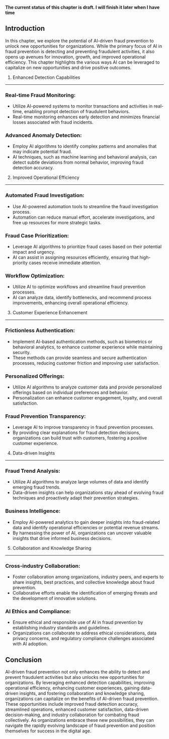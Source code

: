 **The current status of this chapter is draft. I will finish it later when I have time**

Introduction
------------

In this chapter, we explore the potential of AI-driven fraud prevention to unlock new opportunities for organizations. While the primary focus of AI in fraud prevention is detecting and preventing fraudulent activities, it also opens up avenues for innovation, growth, and improved operational efficiency. This chapter highlights the various ways AI can be leveraged to capitalize on new opportunities and drive positive outcomes.

1. Enhanced Detection Capabilities
----------------------------------

### Real-time Fraud Monitoring:

* Utilize AI-powered systems to monitor transactions and activities in real-time, enabling prompt detection of fraudulent behaviors.
* Real-time monitoring enhances early detection and minimizes financial losses associated with fraud incidents.

### Advanced Anomaly Detection:

* Employ AI algorithms to identify complex patterns and anomalies that may indicate potential fraud.
* AI techniques, such as machine learning and behavioral analysis, can detect subtle deviations from normal behavior, improving fraud detection accuracy.

2. Improved Operational Efficiency
----------------------------------

### Automated Fraud Investigation:

* Use AI-powered automation tools to streamline the fraud investigation process.
* Automation can reduce manual effort, accelerate investigations, and free up resources for more strategic tasks.

### Fraud Case Prioritization:

* Leverage AI algorithms to prioritize fraud cases based on their potential impact and urgency.
* AI can assist in assigning resources efficiently, ensuring that high-priority cases receive immediate attention.

### Workflow Optimization:

* Utilize AI to optimize workflows and streamline fraud prevention processes.
* AI can analyze data, identify bottlenecks, and recommend process improvements, enhancing overall operational efficiency.

3. Customer Experience Enhancement
----------------------------------

### Frictionless Authentication:

* Implement AI-based authentication methods, such as biometrics or behavioral analytics, to enhance customer experience while maintaining security.
* These methods can provide seamless and secure authentication processes, reducing customer friction and improving user satisfaction.

### Personalized Offerings:

* Utilize AI algorithms to analyze customer data and provide personalized offerings based on individual preferences and behavior.
* Personalization can enhance customer engagement, loyalty, and overall satisfaction.

### Fraud Prevention Transparency:

* Leverage AI to improve transparency in fraud prevention processes.
* By providing clear explanations for fraud detection decisions, organizations can build trust with customers, fostering a positive customer experience.

4. Data-driven Insights
-----------------------

### Fraud Trend Analysis:

* Utilize AI algorithms to analyze large volumes of data and identify emerging fraud trends.
* Data-driven insights can help organizations stay ahead of evolving fraud techniques and proactively adapt their prevention strategies.

### Business Intelligence:

* Employ AI-powered analytics to gain deeper insights into fraud-related data and identify operational efficiencies or potential revenue streams.
* By harnessing the power of AI, organizations can uncover valuable insights that drive informed business decisions.

5. Collaboration and Knowledge Sharing
--------------------------------------

### Cross-industry Collaboration:

* Foster collaboration among organizations, industry peers, and experts to share insights, best practices, and collective knowledge about fraud prevention.
* Collaborative efforts enable the identification of emerging threats and the development of innovative solutions.

### AI Ethics and Compliance:

* Ensure ethical and responsible use of AI in fraud prevention by establishing industry standards and guidelines.
* Organizations can collaborate to address ethical considerations, data privacy concerns, and regulatory compliance challenges associated with AI adoption.

Conclusion
----------

AI-driven fraud prevention not only enhances the ability to detect and prevent fraudulent activities but also unlocks new opportunities for organizations. By leveraging enhanced detection capabilities, improving operational efficiency, enhancing customer experiences, gaining data-driven insights, and fostering collaboration and knowledge sharing, organizations can capitalize on the benefits of AI-driven fraud prevention. These opportunities include improved fraud detection accuracy, streamlined operations, enhanced customer satisfaction, data-driven decision-making, and industry collaboration for combating fraud collectively. As organizations embrace these new possibilities, they can navigate the rapidly evolving landscape of fraud prevention and position themselves for success in the digital age.

